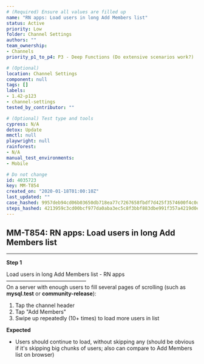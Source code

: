 ```yaml
---
# (Required) Ensure all values are filled up
name: "RN apps: Load users in long Add Members list"
status: Active
priority: Low
folder: Channel Settings
authors: ""
team_ownership: 
- Channels
priority_p1_to_p4: P3 - Deep Functions (Do extensive scenarios work?)

# (Optional)
location: Channel Settings
component: null
tags: []
labels: 
- 1.42-p123
- channel-settings
tested_by_contributor: ""

# (Optional) Test type and tools
cypress: N/A
detox: Update
mmctl: null
playwright: null
rainforest: 
- N/A
manual_test_environments: 
- Mobile

# Do not change
id: 4035723
key: MM-T854
created_on: "2020-01-18T01:00:10Z"
last_updated: ""
case_hashed: 9957deb94cd06b03650db718ea77c7267658fbdf7d425f3574600f4c0d1824a0ba13cbddf81a58da2d75202e2cdbdea6
steps_hashed: 4213959c3cd00bcf977da0aba3ec5c8f3bbf883dbe991f357a4219d0e47bde887f414c8d106967ba71dd873425e53b2d
---
```


<!-- (Auto-generated) Based on frontmatter's "key" and "name" -->

## MM-T854: RN apps: Load users in long Add Members list

---

**Step 1**

Load users in long Add Members list - RN apps\
––––––––––––––––––––––––––––––\
On a server with enough users to fill several pages of scrolling (such as **mysql.test** or **community-release**):

1. Tap the channel header
2. Tap "Add Members"
3. Swipe up repeatedly (10+ times) to load more users in list

**Expected**

- Users should continue to load, without skipping any (should be obvious if it's skipping big chunks of users; also can compare to Add Members list on browser)
